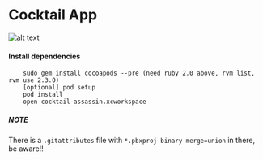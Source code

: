 # Cocktail App

![alt text](https://github.com/cocktail-ninja/cocktail-ipad/raw/master/preview.gif "Preview because running the app is a bother")


#### Install dependencies

		sudo gem install cocoapods --pre (need ruby 2.0 above, rvm list, rvm use 2.3.0)
		[optional] pod setup
		pod install
		open cocktail-assassin.xcworkspace


##### NOTE
There is a `.gitattributes` file with `*.pbxproj binary merge=union` in there, be aware!!

